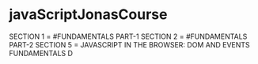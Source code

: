 # javaScriptJonasCourse

SECTION 1 = #FUNDAMENTALS PART-1
SECTION 2 = #FUNDAMENTALS PART-2
SECTION 5 = JAVASCRIPT IN THE BROWSER: DOM AND EVENTS FUNDAMENTALS
D
